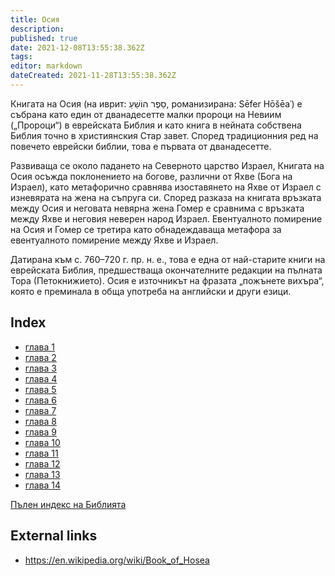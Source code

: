 ```yaml
---
title: Осия
description: 
published: true
date: 2021-12-08T13:55:38.362Z
tags: 
editor: markdown
dateCreated: 2021-11-28T13:55:38.362Z
---
```


Книгата на Осия (на иврит: סֵפֶר הוֹשֵׁעַ, романизирана: Sēfer Hōšēaʿ) е събрана като един от дванадесетте малки пророци на Невиим („Пророци“) в еврейската Библия и като книга в нейната собствена Библия точно в християнския Стар завет. Според традиционния ред на повечето еврейски библии, това е първата от дванадесетте.

Развиваща се около падането на Северното царство Израел, Книгата на Осия осъжда поклонението на богове, различни от Яхве (Бога на Израел), като метафорично сравнява изоставянето на Яхве от Израел с изневярата на жена на съпруга си. Според разказа на книгата връзката между Осия и неговата невярна жена Гомер е сравнима с връзката между Яхве и неговия неверен народ Израел. Евентуалното помирение на Осия и Гомер се третира като обнадеждаваща метафора за евентуалното помирение между Яхве и Израел. 

Датирана към c. 760–720 г. пр. н. е., това е една от най-старите книги на еврейската Библия, предшестваща окончателните редакции на пълната Тора (Петокнижието). Осия е източникът на фразата „пожънете вихъра“, която е преминала в обща употреба на английски и други езици.

## Index

- [глава 1](/bg/Bible/Hosea/1)
- [глава 2](/bg/Bible/Hosea/2)
- [глава 3](/bg/Bible/Hosea/3)
- [глава 4](/bg/Bible/Hosea/4)
- [глава 5](/bg/Bible/Hosea/5)
- [глава 6](/bg/Bible/Hosea/6)
- [глава 7](/bg/Bible/Hosea/7)
- [глава 8](/bg/Bible/Hosea/8)
- [глава 9](/bg/Bible/Hosea/9)
- [глава 10](/bg/Bible/Hosea/10)
- [глава 11](/bg/Bible/Hosea/11)
- [глава 12](/bg/Bible/Hosea/12)
- [глава 13](/bg/Bible/Hosea/13)
- [глава 14](/bg/Bible/Hosea/14)


[Пълен индекс на Библията](/bg/index/bible)


## External links

- https://en.wikipedia.org/wiki/Book_of_Hosea